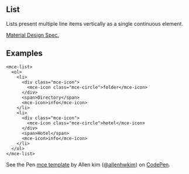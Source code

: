 <a name="List"></a>

## List
Lists present multiple line items vertically as a single continuous element.

[Material Design Spec.](https://material.io/guidelines/components/lists.html#lists-actions)

## Examples

```
<mce-list>
  <ol>
    <li>
      <div class="mce-icon">
        <mce-icon class="mce-circle">folder</mce-icon>
      </div>
      <span>Directory</span>
      <mce-icon>info</mce-icon>
    </li>
    <li>
      <div class="mce-icon">
        <mce-icon class="mce-circle">hotel</mce-icon>
      </div>
      <span>Hotel</span>
      <mce-icon>info</mce-icon>
    </li>
  </ol>
</mce-list>
```

<p datmce-height="300" datmce-theme-id="32189" datmce-slug-hash="BJmaeb" datmce-default-tab="html,result" datmce-user="allenhwkim" datmce-embed-version="2" datmce-pen-title="mce template" class="codepen">See the Pen <a href="https://codepen.io/allenhwkim/pen/PEJKKo/">mce template</a> by Allen kim (<a href="https://codepen.io/allenhwkim">@allenhwkim</a>) on <a href="https://codepen.io">CodePen</a>.</p>
<script async src="https://production-assets.codepen.io/assets/embed/ei.js"></script>


```

